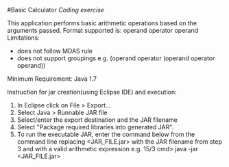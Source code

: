 #Basic Calculator
*Coding exercise*

This application performs basic arithmetic operations based on the arguments passed.
Format supported is: operand operator operand 
Limitations:
 - does not follow MDAS rule
 - does not support groupings e.g. (operand operator (operand operator operand))


Minimum Requirement: Java 1.7


Instruction for jar creation(using Eclipse IDE) and execution:
1. In Eclipse click on File > Export...
2. Select Java > Runnable JAR file
3. Select/enter the export destination and the JAR filename
4. Select "Package required libraries into generated JAR".
5. To run the executable JAR, enter the command below from the command line replacing <JAR_FILE.jar> 
   with the JAR filename from step 3 and <Expression> with a valid arithmetic expression e.g. 15/3
cmd> java -jar <JAR_FILE.jar> <Expression>
